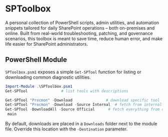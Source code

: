 # SPToolbox

A personal collection of PowerShell scripts, admin utilities, and automation snippets tailored for daily SharePoint operations – both on-premises and online. Built from real-world troubleshooting, patching, and governance scenarios, this toolbox is meant to save time, reduce human error, and make life easier for SharePoint administrators.

## PowerShell Module

`SPToolbox.psm1` exposes a simple `Get-SPTool` function for listing or downloading common diagnostic utilities.

```powershell
Import-Module .\SPToolbox.psm1
Get-SPTool               # list tools with descriptions

Get-SPTool "Procmon" -Download               # download specific tool
Get-SPTool "Procmon" -Download -Source Internal  # fetch from internal share
Get-SPTool -DownloadAll -Source Official      # fetch everything from official sources
 main
```

By default, downloads are placed in a `Downloads` folder next to the module file. Override this location with the `-Destination` parameter.

